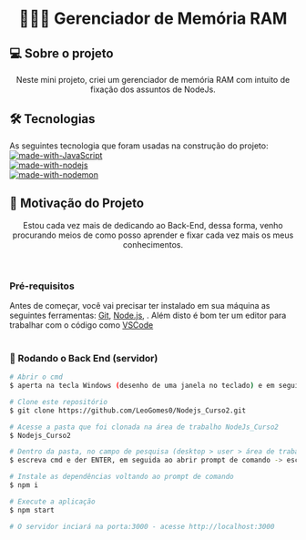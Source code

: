 <h1 align="center">🧑🏿‍💻 Gerenciador de Memória RAM</h1>

## 💻 Sobre o projeto
<p align="center">Neste mini projeto, criei um gerenciador de memória RAM com intuito de fixação dos assuntos de NodeJs.</p>

## 🛠 Tecnologias

As seguintes tecnologia que foram usadas na construção do projeto: <br>
[![made-with-JavaScript](https://img.shields.io/badge/Made%20with-JavaScript-1f425f.svg)](https://www.javascript.com/) <br>
[![made-with-nodejs](https://img.shields.io/badge/Made%20with-Node.js-1f425f.svg)](https://nodejs.org/en) <br>
[![made-with-nodemon](https://img.shields.io/badge/Made%20with-Nodemon-1f425f.svg)]([![made-with-javascript](https://img.shields.io/badge/Made%20with-JavaScript-1f425f.svg)](https://www.javascript.com)) <br>


## 🚀 Motivação do Projeto
<p align="center">Estou cada vez mais de dedicando ao Back-End, dessa forma, venho procurando meios de como posso aprender e fixar cada vez mais os meus conhecimentos.</p> <br>

### Pré-requisitos

Antes de começar, você vai precisar ter instalado em sua máquina as seguintes ferramentas:
[Git](https://git-scm.com), [Node.js](https://nodejs.org/en), . 
Além disto é bom ter um editor para trabalhar com o código como [VSCode](https://code.visualstudio.com/)
<br>
<br>
### 🎲 Rodando o Back End (servidor)

```bash
# Abrir o cmd
$ aperta na tecla Windows (desenho de uma janela no teclado) e em seguida escreva cmd

# Clone este repositório
$ git clone https://github.com/LeoGomes0/Nodejs_Curso2.git

# Acesse a pasta que foi clonada na área de trabalho NodeJs_Curso2
$ Nodejs_Curso2

# Dentro da pasta, no campo de pesquisa (desktop > user > área de trabalho > Nodejs_Curso2)
$ escreva cmd e der ENTER, em seguida ao abrir prompt de comando -> escreva exatamente: code .

# Instale as dependências voltando ao prompt de comando
$ npm i

# Execute a aplicação
$ npm start

# O servidor inciará na porta:3000 - acesse http://localhost:3000
```
